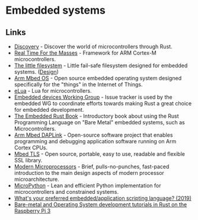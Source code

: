 # Embedded systems

## Links

* [Discovery](https://github.com/rust-embedded/discovery) - Discover the world of microcontrollers through Rust.
* [Real Time For the Masses](https://github.com/japaric/cortex-m-rtfm) - Framework for ARM Cortex-M microcontrollers.
* [The little filesystem](https://github.com/ARMmbed/littlefs) - Little fail-safe filesystem designed for embedded systems. \([Design](https://github.com/ARMmbed/littlefs/blob/master/DESIGN.md)\)
* [Arm Mbed OS](https://github.com/ARMmbed/mbed-os) - Open source embedded operating system designed specifically for the "things" in the Internet of Things.
* [eLua](https://github.com/elua/elua) - Lua for microcontrollers.
* [Embedded devices Working Group](https://github.com/rust-embedded/wg) - Issue tracker is used by the embedded WG to coordinate efforts towards making Rust a great choice for embedded development.
* [The Embedded Rust Book](https://docs.rust-embedded.org/book/) - Introductory book about using the Rust Programming Language on "Bare Metal" embedded systems, such as Microcontrollers.
* [Arm Mbed DAPLink](https://github.com/ARMmbed/DAPLink) - Open-source software project that enables programming and debugging application software running on Arm Cortex CPUs.
* [Mbed TLS](https://github.com/ARMmbed/mbedtls) - Open source, portable, easy to use, readable and flexible SSL library.
* [Modern Microprocessors](http://www.lighterra.com/papers/modernmicroprocessors/) - Brief, pulls-no-punches, fast-paced introduction to the main design aspects of modern processor microarchitecture.
* [MicroPython](https://github.com/micropython/micropython) - Lean and efficient Python implementation for microcontrollers and constrained systems.
* [What's your preferred embedded/application scripting language? \(2019\)](https://lobste.rs/s/jtrbrj/what_s_your_preferred_embedded)
* [Bare-metal and Operating System development tutorials in Rust on the Raspberry Pi 3](https://github.com/rust-embedded/rust-raspi3-OS-tutorials)

